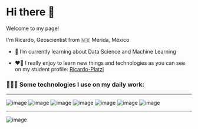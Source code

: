 # Hi there 👋

Welcome to my page!

I'm Ricardo, Geoscientist from 🇲🇽 Mérida, México
* 🌱 I’m currently learning about Data Science and Machine Learning

* ❤️‍🔥 I really enjoy to learn new things and technologies as you can see on my student profile: [Ricardo-Platzi](https://platzi.com/p/rrsaldivar/)

### 👨🏻‍💻 Some technologies I use on my daily work:
-----

![image](https://img.shields.io/badge/Jupyter-cc5500?style=for-the-badge&logo=jupyter&logoColor=white) ![image](https://img.shields.io/badge/Python-2a52be?style=for-the-badge&logo=python&logoColor=yellow)
![image](https://img.shields.io/badge/Oracle-e7feff?style=for-the-badge&logo=oracle&logoColor=red) ![image](https://img.shields.io/badge/PostgreSQL-316192?style=for-the-badge&logo=postgresql&logoColor=white) ![image](https://img.shields.io/badge/MySQL-005C84?style=for-the-badge&logo=mysql&logoColor=white) ![image](https://img.shields.io/badge/Pandas-fbec5d?style=for-the-badge&logo=pandas&logoColor=blue) ![image](https://img.shields.io/badge/Microsoft_Excel-217346?style=for-the-badge&logo=microsoft-excel&logoColor=white)


<!--### 📈 My current stats:-->
----
![image](https://github-readme-stats.vercel.app/api/top-langs/?username=r3card0#center)
<!--
**r3card0/r3card0** is a ✨ _special_ ✨ repository because its `README.md` (this file) appears on your GitHub profile.

Here are some ideas to get you started:

- 🔭 I’m currently working on ...
- 🌱 I’m currently learning ...
- 👯 I’m looking to collaborate on ...
- 🤔 I’m looking for help with ...
- 💬 Ask me about ...
- 📫 How to reach me: ...
- 😄 Pronouns: ...
- ⚡ Fun fact: ...
-->

